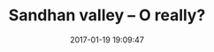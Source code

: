 ---
layout: post
title:  "Sandhan valley – O really?"
date:   2017-01-19 19:09:47
ahrefurl: https://chaibapat.wordpress.com/2017/01/19/sandhan-valley/
comments: true
categories: travel
---